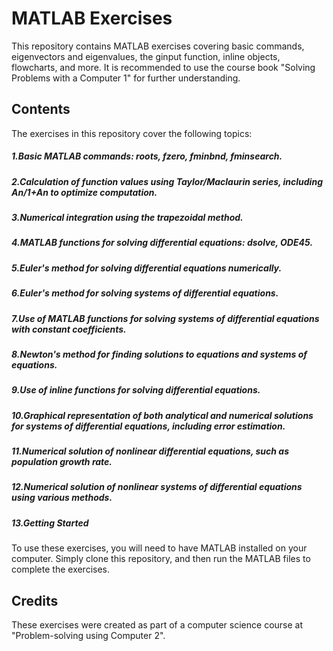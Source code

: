 # MATLAB Exercises
This repository contains MATLAB exercises covering basic commands, eigenvectors and eigenvalues, the ginput function, inline objects, flowcharts, and more. It is recommended to use the course book "Solving Problems with a Computer 1" for further understanding.

## Contents
The exercises in this repository cover the following topics:

##### 1.Basic MATLAB commands: roots, fzero, fminbnd, fminsearch.
##### 2.Calculation of function values using Taylor/Maclaurin series, including An/1+An to optimize computation.
##### 3.Numerical integration using the trapezoidal method.
##### 4.MATLAB functions for solving differential equations: dsolve, ODE45.
##### 5.Euler's method for solving differential equations numerically.
##### 6.Euler's method for solving systems of differential equations.
##### 7.Use of MATLAB functions for solving systems of differential equations with constant coefficients.
##### 8.Newton's method for finding solutions to equations and systems of equations.
##### 9.Use of inline functions for solving differential equations.
##### 10.Graphical representation of both analytical and numerical solutions for systems of differential equations, including error estimation.
##### 11.Numerical solution of nonlinear differential equations, such as population growth rate.
##### 12.Numerical solution of nonlinear systems of differential equations using various methods.
##### 13.Getting Started
To use these exercises, you will need to have MATLAB installed on your computer. Simply clone this repository, and then run the MATLAB files to complete the exercises.

## Credits
These exercises were created as part of a computer science course at "Problem-solving using Computer 2".
